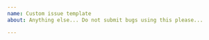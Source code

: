 ```yaml
---
name: Custom issue template
about: Anything else... Do not submit bugs using this please...

---
```



